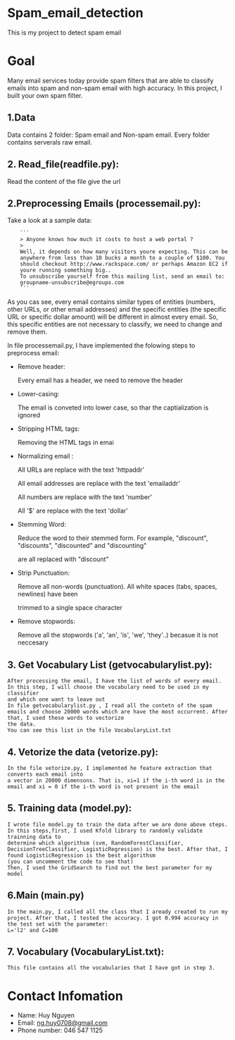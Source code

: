 # Spam_email_detection
  This is my project to detect spam email
 
# Goal
  Many email services today provide spam filters that are able to classify emails
  into spam and non-spam email with high accuracy. In this project, I built your own spam filter.

	
## 1.Data
   Data contains 2 folder: Spam email and Non-spam email. Every folder contains serverals raw email.
 
 
## 2. Read_file(readfile.py):
   Read the content of the file give the url 

## 2.Preprocessing Emails (processemail.py):
   Take a look at a sample data:
   
		```
		> Anyone knows how much it costs to host a web portal ?
		>
		Well, it depends on how many visitors youre expecting. This can be
		anywhere from less than 10 bucks a month to a couple of $100. You
		should checkout http://www.rackspace.com/ or perhaps Amazon EC2 if
		youre running something big..
		To unsubscribe yourself from this mailing list, send an email to:
		groupname-unsubscribe@egroups.com
		```
		
   As you cas see, every email contains similar types of entities (numbers, other URLs, or other email addresses)
   and the specific entities (the specific URL or specific dollar amount) will be different in almost every email. So, this specific        entities are not necessary to classify, we need to change and remove them.
    
   In file processemail.py, I have implemented the folowing steps to preprocess email:
    
   * Remove header:
	
      Every email has a header, we need to remove the header
	     
   * Lower-casing:
	
      The email is conveted into lower case, so thar the captialization is ignored
	     
   * Stripping HTML tags:
	
      Removing the HTML tags in emai
	     
   * Normalizing email :
	
      All URLs are replace with the text 'httpaddr'
	     
      All email addresses are replace with the text 'emailaddr'
	     
      All numbers are replace with the text 'number'
	     
      All '$' are replace with the text 'dollar'
	     
   * Stemming Word:
	
      Reduce the word to their stemmed form. For example, "discount", "discounts", "discounted" and "discounting" 
	     
      are all replaced with "discount"
	     
   * Strip Punctuation:
	
      Remove all non-words (punctuation). All white spaces (tabs, spaces, newlines) have been 
	     
      trimmed to a single space character
	     
   * Remove stopwords: 
	
      Remove all the stopwords ('a', 'an', 'is', 'we', 'they'..) becasue it is not neccesary
	     
## 3. Get Vocabulary List (getvocabularylist.py):
	After processing the email, I have the list of words of every email. In this step, I will choose the vocabulary need to be used in my classifier
	and which one want to leave out
	In file getvocabularylist.py , I read all the contetn of the spam emails and choose 20000 words which are have the most occurrent. After that, I used these words to vectorize
	the data. 
	You can see this list in the file VocabularyList.txt
## 4. Vetorize the data (vetorize.py):
	In the file vetorize.py, I implemented he feature extraction that converts each email into
	a vector in 20000 dimensons. That is, xi=1 if the i-th word is in the email and xi = 0 if the i-th word is not present in the email
## 5. Training data (model.py):
	I wrote file model.py to train the data after we are done above steps. In this steps,first, I used Kfold library to randomly validate trainning data to 
	determine which algorithsm (svm, RandomForestClassifier, DecisionTreeClassifier, LogisticRegression) is the best. After that, I found LogisticRegression is the best algorithsm
	(you can uncomment the code to see that)
	Then, I used the GridSearch to find out the best parameter for my model
## 6.Main (main.py)
	In the main.py, I called all the class that I aready created to run my project. After that, I tested the accuracy. I got 0.994 accuracy in the test set with the parameter:
	L='l2' and C=100
## 7. Vocabulary (VocabularyList.txt):
	This file contains all the vocabularies that I have got in step 3.
	
# Contact Infomation 
  * Name:  Huy Nguyen
  * Email: ng.huy0708@gmail.com
  * Phone number: 046 547 1125
